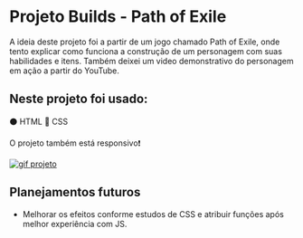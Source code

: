 # Projeto Builds - Path of Exile

A ideia deste projeto foi a partir de um jogo chamado Path of Exile, onde tento explicar como funciona a construção de um personagem com suas habilidades e itens. Também deixei um video demonstrativo do personagem em ação a partir do YouTube.

## Neste projeto foi usado:
⚫ HTML
🔵 CSS

O projeto também está responsivo❗

[<img src="./projeto-poe.gif" alt="gif projeto">](https://daniel-w-carvalho.github.io/Project-Path-of-Exile/)

## Planejamentos futuros

- Melhorar os efeitos conforme estudos de CSS e atribuir funções após melhor experiência com JS.